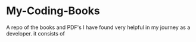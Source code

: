 # My-Coding-Books
A repo of the books and PDF's I have found very helpful in my journey as a developer. 
it consists of 
